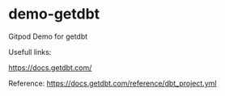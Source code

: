 # demo-getdbt
Gitpod Demo for getdbt

Usefull links:

https://docs.getdbt.com/

Reference:
https://docs.getdbt.com/reference/dbt_project.yml
